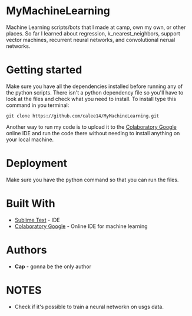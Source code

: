 # MyMachineLearning
Machine Learning scripts/bots that I made at camp, own my own, or other places. 
So far I learned about regression, k_nearest_neighbors, support vector machines, recurrent neural networks, and convolutional nerual networks.

# Getting started
Make sure you have all the dependencies installed before running any of the python scripts. There isn't a python dependency file so you'll have to look at the files and check what you need to install. To install type this command in you terminal:
```
git clone https://github.com/calee14/MyMachineLearning.git
```
Another way to run my code is to upload it to the [Colaboratory Google](https://colab.research.google.com/) online IDE and run the code there without needing to install anything on your local machine.

# Deployment
Make sure you have the python command so that you can run the files.

# Built With
- [Sublime Text](https://www.sublimetext.com/3) - IDE
- [Colaboratory Google](https://colab.research.google.com/) - Online IDE for machine learning

# Authors
- **Cap** - gonna be the only author

# NOTES
- Check if it's possible to train a neural networkn on usgs data.
